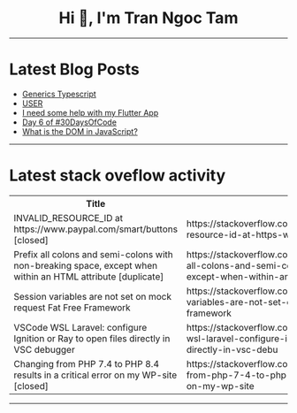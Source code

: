 <h1 align="center">Hi 👋, I'm Tran Ngoc Tam</h1>

---

# Latest Blog Posts 
<!-- BLOG-POST-LIST:START -->
- [Generics Typescript](https://dev.to/matheusgondra/generics-typescript-2m1b)
- [USER](https://dev.to/armaankhan8270/user-2dbe)
- [I need some help with my Flutter App](https://dev.to/raky_/i-need-some-help-with-my-flutter-app-12k2)
- [Day 6 of #30DaysOfCode](https://dev.to/justacoder_0x/day-6-of-30daysofcode-4ba2)
- [What is the DOM in JavaScript?](https://dev.to/svn1199/what-is-the-dom-in-javascript-4nj)
<!-- BLOG-POST-LIST:END -->

---

# Latest stack oveflow activity
<table>
  <tr><th>Title</th><th>Link</th></tr>
  <!-- STACKOVERFLOW:START --><tr><td>INVALID_RESOURCE_ID at https://www.paypal.com/smart/buttons [closed]</td><td>https://stackoverflow.com/questions/79726135/invalid-resource-id-at-https-www-paypal-com-smart-buttons</td></tr><tr><td>Prefix all colons and semi-colons with non-breaking space, except when within an HTML attribute [duplicate]</td><td>https://stackoverflow.com/questions/79725813/prefix-all-colons-and-semi-colons-with-non-breaking-space-except-when-within-an</td></tr><tr><td>Session variables are not set on mock request Fat Free Framework</td><td>https://stackoverflow.com/questions/79725740/session-variables-are-not-set-on-mock-request-fat-free-framework</td></tr><tr><td>VSCode WSL Laravel: configure Ignition or Ray to open files directly in VSC debugger</td><td>https://stackoverflow.com/questions/79725403/vscode-wsl-laravel-configure-ignition-or-ray-to-open-files-directly-in-vsc-debu</td></tr><tr><td>Changing from PHP 7.4 to PHP 8.4 results in a critical error on my WP-site [closed]</td><td>https://stackoverflow.com/questions/79724997/changing-from-php-7-4-to-php-8-4-results-in-a-critical-error-on-my-wp-site</td></tr><!-- STACKOVERFLOW:END -->
</table>

---


